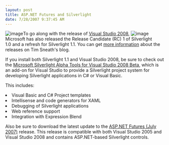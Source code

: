 ```yaml
---
layout: post
title: ASP.NET Futures and Silverlight
date: 7/28/2007 9:37:45 AM
---
```


![image](http://blogs.msdn.com/blogfiles/brada/WindowsLiveWriter/VS2008.NET3.5Silv.NETFuturesandAcropolis_B9B5/image_thumb_1.png)To go along with the release of [Visual Studio 2008](http://geekswithblogs.net/sdorman/archive/2007/07/28/Visual-Studio-2008-Beta-2---Now-Available.aspx), ![image](http://blogs.msdn.com/blogfiles/brada/WindowsLiveWriter/VS2008.NET3.5Silv.NETFuturesandAcropolis_B9B5/image_thumb_5.png)Microsoft has also released the Release Candidate (RC) 1 of Silverlight 1.0 and a refresh for Silverlight 1.1. You can get [more information](http://blogs.msdn.com/tims/archive/2007/07/27/silverlight-1-0-rc1-is-here.aspx) about the releases on Tim Sneath's blog.

If you install both Silverlight 1.1 and Visual Studio 2008, be sure to check out the [Microsoft Silverlight Alpha Tools for Visual Studio 2008 Beta](http://go.microsoft.com/fwlink/?LinkID=89149&clcid=0x409 "Microsoft Silverlight Alpha Tools for Visual Studio 2008 Beta"), which is an add-on for Visual Studio to provide a Silverlight project system for developing Silverlight applications in C# or Visual Basic. 

This includes:
 <li>Visual Basic and C# Project templates  </li><li>Intellisense and code generators for XAML  </li><li>Debugging of Silverlight applications  </li><li>Web reference support  </li><li>Integration with Expression Blend</li> 

Also be sure to download the latest update to the [ASP.NET Futures (July 2007)](http://go.microsoft.com/fwlink/?LinkID=89147&clcid=0x409) release. This release is compatible with both Visual Studio 2005 and Visual Studio 2008 and contains ASP.NET-based Silverlight controls.
